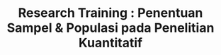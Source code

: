 ---
layout:   certificate
title:    "Research Training : Penentuan Sampel & Populasi pada Penelitian Kuantitatif"
slug:     seminar-temanacara01
category: seminar
issuer:   "Temanacara"
---